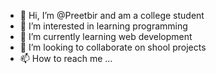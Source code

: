 - 👋 Hi, I’m @Preetbir and am a college student
- 👀 I’m interested in learning programming
- 🌱 I’m currently learning web development
- 💞️ I’m looking to collaborate on shool projects
- 📫 How to reach me ...

<!---
Preetbir/Preetbir is a ✨ special ✨ repository because its `README.md` (this file) appears on your GitHub profile.
You can click the Preview link to take a look at your changes.
--->
